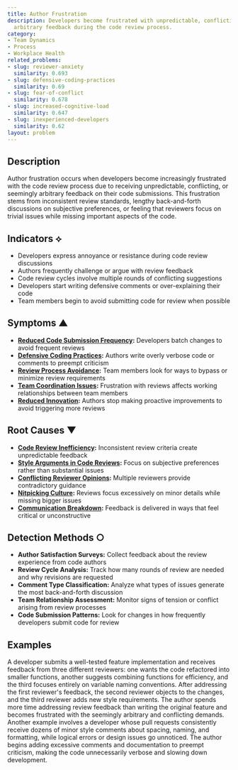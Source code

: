 ```yaml
---
title: Author Frustration
description: Developers become frustrated with unpredictable, conflicting, or seemingly
  arbitrary feedback during the code review process.
category:
- Team Dynamics
- Process
- Workplace Health
related_problems:
- slug: reviewer-anxiety
  similarity: 0.693
- slug: defensive-coding-practices
  similarity: 0.69
- slug: fear-of-conflict
  similarity: 0.678
- slug: increased-cognitive-load
  similarity: 0.647
- slug: inexperienced-developers
  similarity: 0.62
layout: problem
---
```


## Description

Author frustration occurs when developers become increasingly frustrated with the code review process due to receiving unpredictable, conflicting, or seemingly arbitrary feedback on their code submissions. This frustration stems from inconsistent review standards, lengthy back-and-forth discussions on subjective preferences, or feeling that reviewers focus on trivial issues while missing important aspects of the code.

## Indicators ⟡

- Developers express annoyance or resistance during code review discussions
- Authors frequently challenge or argue with review feedback
- Code review cycles involve multiple rounds of conflicting suggestions
- Developers start writing defensive comments or over-explaining their code
- Team members begin to avoid submitting code for review when possible

## Symptoms ▲

- **[Reduced Code Submission Frequency](reduced-code-submission-frequency.md):** Developers batch changes to avoid frequent reviews
- **[Defensive Coding Practices](defensive-coding-practices.md):** Authors write overly verbose code or comments to preempt criticism
- **[Review Process Avoidance](review-process-avoidance.md):** Team members look for ways to bypass or minimize review requirements
- **[Team Coordination Issues](team-coordination-issues.md):** Frustration with reviews affects working relationships between team members
- **[Reduced Innovation](reduced-innovation.md):** Authors stop making proactive improvements to avoid triggering more reviews

## Root Causes ▼

- **[Code Review Inefficiency](code-review-inefficiency.md):** Inconsistent review criteria create unpredictable feedback
- **[Style Arguments in Code Reviews](style-arguments-in-code-reviews.md):** Focus on subjective preferences rather than substantial issues
- **[Conflicting Reviewer Opinions](conflicting-reviewer-opinions.md):** Multiple reviewers provide contradictory guidance
- **[Nitpicking Culture](nitpicking-culture.md):** Reviews focus excessively on minor details while missing bigger issues
- **[Communication Breakdown](communication-breakdown.md):** Feedback is delivered in ways that feel critical or unconstructive

## Detection Methods ○

- **Author Satisfaction Surveys:** Collect feedback about the review experience from code authors
- **Review Cycle Analysis:** Track how many rounds of review are needed and why revisions are requested
- **Comment Type Classification:** Analyze what types of issues generate the most back-and-forth discussion
- **Team Relationship Assessment:** Monitor signs of tension or conflict arising from review processes
- **Code Submission Patterns:** Look for changes in how frequently developers submit code for review

## Examples

A developer submits a well-tested feature implementation and receives feedback from three different reviewers: one wants the code refactored into smaller functions, another suggests combining functions for efficiency, and the third focuses entirely on variable naming conventions. After addressing the first reviewer's feedback, the second reviewer objects to the changes, and the third reviewer adds new style requirements. The author spends more time addressing review feedback than writing the original feature and becomes frustrated with the seemingly arbitrary and conflicting demands. Another example involves a developer whose pull requests consistently receive dozens of minor style comments about spacing, naming, and formatting, while logical errors or design issues go unnoticed. The author begins adding excessive comments and documentation to preempt criticism, making the code unnecessarily verbose and slowing down development.
